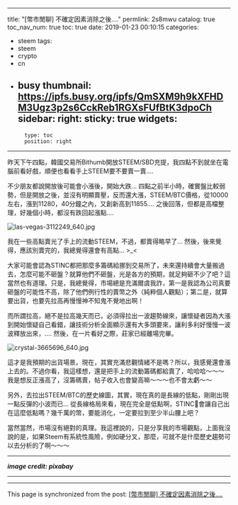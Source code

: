 
---
title: "[幣市閒聊] 不確定因素消除之後...."
permlink: 2s8mwu
catalog: true
toc_nav_num: true
toc: true
date: 2019-01-23 00:10:15
categories:
- steem
tags:
- steem
- crypto
- cn
- busy
thumbnail: https://ipfs.busy.org/ipfs/QmSXM9h9kXFHDM3Ugz3p2s6CckReb1RGXsFUfBtK3dpoCh
sidebar:
    right:
        sticky: true
widgets:
    -
        type: toc
        position: right
---


昨天下午四點，韓國交易所Bithumb開放STEEM/SBD充提，我四點不到就坐在電腦前看好戲，順便也看看手上STEEM要不要賣一賣....

不少朋友都說開放後可能會小漲後，開始大跌... 四點之前半小時，確實盤比較弱勢，但是開放之後，並沒有明顯賣壓，反而還大漲，STEEM/BTC價格，從10000左右，漲到11280，40分鐘之內，又創新高到11855.... 之後回落，但都是高檔整理，好幾個小時，都沒有跌回起漲點....

![las-vegas-3112249_640.jpg](https://ipfs.busy.org/ipfs/QmSXM9h9kXFHDM3Ugz3p2s6CckReb1RGXsFUfBtK3dpoCh)

我在一些高點賣光了手上的流動STEEM，不過，都賣得略早了... 然後，後來覺得，應該別賣完的，我總覺得還會有高點... >_< 

大家可能會認為STINC都把那麼多籌碼給挪到交易所了，未來還持續會大量搬過去，怎麼可能不砸盤？就算他們不砸盤，光是各方的預期，就足夠砸不少了吧？這當然也有道理。只是，我總覺得，市場總是充滿爾虞我詐，第一是我認為公司真要砸盤的可能性不高，除了他們例行性的賣幣之外（純粹個人觀點）；第二是，就算要出貨，也要先拉高再慢慢神不知鬼不覺地出啊！

而所謂拉高，絕不是拉高幾天而已，必須得拉出一波趨勢線來，讓懷疑者因為大漲到開始懷疑自己看錯，讓技術分析全面顯示還有大多頭要來，讓利多利好慢慢一波波釋放出來，.... 然後，在一片看好之際，莊家已經離場完畢。

![crystal-3665696_640.jpg](https://ipfs.busy.org/ipfs/Qman8TCtqeKDs2FLNDrvtFsYGmH1N1rYozqtXVMwBNAmxb)

這才是我預期的出貨場景。現在，其實充滿悲觀情緒不是嗎？所以，我感覺還會漲上去的。不過你看，我這樣想，還是把手上的流動籌碼都給賣了，哈哈哈～～～ 我是想反正漲高了，沒籌碼賣，帖子收入也會變高嘛～～～也不會太虧～～

另外，去拉出STEEM/BTC的歷史線圖，其實，現在真的是長線的低點，剛剛出現一點反彈的小波而已... 從長線格局來看，現在完全是低點啊，STINC會讓自己出在這麼低點嗎？幾千萬的幣，要能消化，一定要拉到至少半山腰上吧？

當然當然，市場沒有絕對的真理。我這裡說的，只是分享我的市場觀點，上面我沒說的是，如果Steem有系統性風險，例如硬分叉，那麼，可就不是什麼歷史趨勢可以去分析的了啊～～～
*****
***image credit: pixabay***
*****


- - -

This page is synchronized from the post: [[幣市閒聊] 不確定因素消除之後....](https://steemit.com/@deanliu/2s8mwu)
